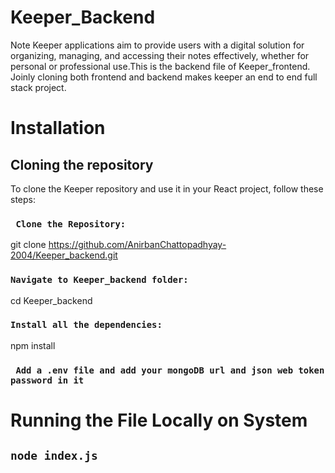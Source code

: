 # Keeper_Backend
   Note Keeper applications aim to provide users with a digital solution for organizing, managing, and accessing their notes effectively, whether for personal or professional use.This is the backend file of Keeper_frontend.
   Joinly cloning both frontend and backend makes keeper an end to end full stack project.
# Installation
  ## Cloning the repository
  To clone the Keeper repository and use it in your React project, follow these steps:
### ``` Clone the Repository:```
git clone https://github.com/AnirbanChattopadhyay-2004/Keeper_backend.git
### ``` Navigate to Keeper_backend folder: ```
cd Keeper_backend
### ``` Install all the dependencies: ```
npm install
### ``` Add a .env file and add your mongoDB url and json web token password in it```
# Running the File Locally on System
## ```node index.js ```
